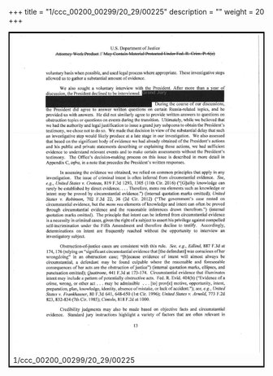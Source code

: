 +++
title = "1/ccc_00200_00299/20_29/00225"
description = ""
weight = 20
+++

<table style="border:2px solid black;max-width:800px;max-height:800px;" 
><tr><td>
<img class="center-fit-jpg"
src="/jpg_/jpg_mueller_report_searchable_225.jpg">
1/ccc_00200_00299/20_29/00225
</img></td></tr></table>
